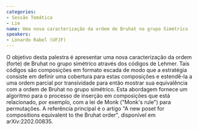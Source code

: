 ```yaml
---
categories:
- Sessão Temática
- Lie
name: Uma nova caracterização da ordem de Bruhat no grupo Simétrico
speakers:
- Lonardo Rabel (UFJF)
---
```


O objetivo desta palestra é apresentar uma nova caracterização da ordem (forte) de Bruhat no grupo simétrico através dos códigos de Lehmer. Tais códigos são composições em formato escada de modo que a estratégia consiste em definir uma cobertura para estas composições e estendê-la a uma ordem parcial por transividade para então mostrar sua equivalência com a ordem de Bruhat no grupo simétrico. Esta abordagem fornece um algoritmo para o processo de inserção em composições que está relacionado, por exemplo, com  a lei de Monk ("Monk's rule") para permutações. A referência principal é o artigo "A new poset for compositions equivalent to the Bruhat order", disponível em  arXiv:2202.00835.